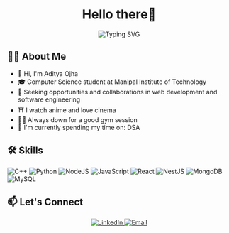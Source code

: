 <h1 align="center">Hello there👋</h1>

<p align="center">
  <img src="https://readme-typing-svg.herokuapp.com?font=IBM+Plex+Sans&color=3A8EF7&size=25&center=true&vCenter=true&width=600&lines=Welcome+to+my+GitHub+Profile!;I'm+a+Computer+Science+Student;Aspiring+Software+Engineer" alt="Typing SVG" />
</p>

## 👨‍💻 About Me

- 👋 Hi, I'm Aditya Ojha
- 🎓 Computer Science student at Manipal Institute of Technology
- 💼 Seeking opportunities and collaborations in web development and software engineering
- ⛩️ I watch anime and love cinema
- 💪🏼 Always down for a good gym session
- 🚀 I'm currently spending my time on: DSA 

## 🛠️ Skills

![C++](https://img.shields.io/badge/-C++-00599C?style=for-the-badge&logo=c%2B%2B&logoColor=white)
![Python](https://img.shields.io/badge/-Python-3776AB?style=for-the-badge&logo=python&logoColor=white)
![NodeJS](https://img.shields.io/badge/-NodeJS-339933?style=for-the-badge&logo=node.js&logoColor=white)
![JavaScript](https://img.shields.io/badge/-JavaScript-F7DF1E?style=for-the-badge&logo=javascript&logoColor=black)
![React](https://img.shields.io/badge/-React-61DAFB?style=for-the-badge&logo=react&logoColor=black)
![NestJS](https://img.shields.io/badge/-NestJS-E0234E?style=for-the-badge&logo=nestjs&logoColor=white)
![MongoDB](https://img.shields.io/badge/-MongoDB-47A248?style=for-the-badge&logo=mongodb&logoColor=white)
![MySQL](https://img.shields.io/badge/-MySQL-4479A1?style=for-the-badge&logo=mysql&logoColor=white)

## 📫 Let's Connect

<p align="center">
  <a href="https://www.linkedin.com/in/aditya-ojha-adios/">
    <img src="https://img.shields.io/badge/-LinkedIn-0077B5?style=for-the-badge&logo=Linkedin&logoColor=white" alt="LinkedIn"/>
  </a>
  <a href="mailto:aditya.ao.ojha@gmail.com">
    <img src="https://img.shields.io/badge/-Email-D14836?style=for-the-badge&logo=Gmail&logoColor=white" alt="Email"/>
  </a>
</p>
